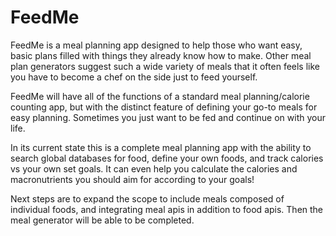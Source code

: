 # FeedMe

FeedMe is a meal planning app designed to help those who want easy, basic plans filled with things they already know how to make.
Other meal plan generators suggest such a wide variety of meals that it often feels like you have to become a chef on the side just to feed yourself.

FeedMe will have all of the functions of a standard meal planning/calorie counting app, but with the distinct feature of defining your go-to meals for easy planning.
Sometimes you just want to be fed and continue on with your life.

In its current state this is a complete meal planning app with the ability to search global databases for food, define your own foods, and track calories vs your own set goals. It can even help you calculate the calories and macronutrients you should aim for according to your goals!

Next steps are to expand the scope to include meals composed of individual foods, and integrating meal apis in addition to food apis. Then the meal generator will be able to be completed.

